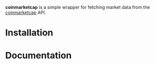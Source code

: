 **coinmarketcap** is a simple wrapper for fetching market data from the [coinmarketcap](http://coinmarketcap.com/) API. 

# Installation

# Documentation
